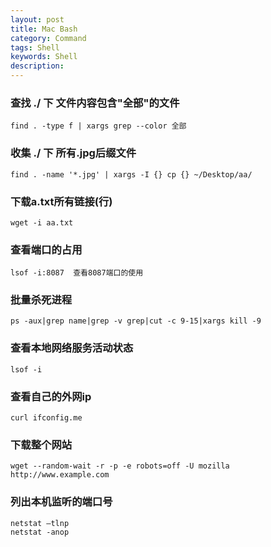 ```yaml
---
layout: post
title: Mac Bash
category: Command
tags: Shell
keywords: Shell
description: 
---  
```


### 查找 ./ 下 文件内容包含"全部"的文件  

	find . -type f | xargs grep --color 全部

### 收集 ./ 下 所有.jpg后缀文件

	find . -name '*.jpg' | xargs -I {} cp {} ~/Desktop/aa/
	
### 下载a.txt所有链接(行)

	wget -i aa.txt

### 查看端口的占用

    lsof -i:8087  查看8087端口的使用

### 批量杀死进程

    ps -aux|grep name|grep -v grep|cut -c 9-15|xargs kill -9

### 查看本地网络服务活动状态

    lsof -i

### 查看自己的外网ip

    curl ifconfig.me

### 下载整个网站

    wget --random-wait -r -p -e robots=off -U mozilla http://www.example.com

### 列出本机监听的端口号

    netstat –tlnp
    netstat -anop

